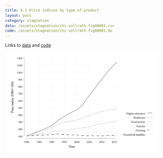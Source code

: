```yaml
---
title: 8.1 Price indices by type of product
layout: post
category: stagnation
data: /assets/stagnation/chi-vollrath-fig08001.csv
code: /assets/stagnation/chi-vollrath-fig08001.do
---
```


Links to [data](/assets/stagnation/chi-vollrath-fig08001.csv) and [code](/assets/stagnation/chi-vollrath-fig08001.do) 

![8.1 Price indices by type of product](/assets/stagnation/chi-vollrath-fig08001.png)
